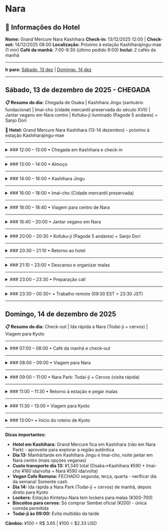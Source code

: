 # Nara

## 🏨 Informações do Hotel

**Nome:** Grand Mercure Nara Kashihara
**Check-in:** 13/12/2025 12:00 | **Check-out:** 14/12/2025 08:00
**Localização:** Próximo à estação Kashiharajingu-mae (1 min)
**Café da manhã:** 7:00-9:30 (último pedido 9:00)
**Inclui:** 2 cafés da manhã

---

**Ir para:** [Sábado, 13 dez](#sábado-13-de-dezembro-de-2025---chegada) | [Domingo, 14 dez](#domingo-14-de-dezembro-de-2025)

---

## Sábado, 13 de dezembro de 2025 - CHEGADA

**📋 Resumo do dia:** Chegada de Osaka | Kashihara Jingu (santuário fundacional) | Imai-cho (cidade mercantil preservada do século XVII) | Jantar vegano em Nara centro | Kofuku-ji iluminado (Pagode 5 andares) + Sanjo Dori

**🏨 Hotel:** Grand Mercure Nara Kashihara (13-14 dezembro) - próximo à estação Kashiharajingu-mae

---

<details>
<summary>### 12:00 – 13:00 • Chegada em Kashihara e check-in</summary>

- **🚇 Transporte:** Kintetsu Line (Osaka Namba → Yamato-Saidaiji → Kashiharajingu-mae) | ~40 min | ¥590
- Check-in no Grand Mercure Nara Kashihara (1 min da estação)
- Deixar malas

</details>

---

<details>
<summary>### 13:00 – 14:00 • Almoço</summary>

**Opções próximas ao hotel:**
- Restaurantes locais em Kashihara (explorar ao redor da estação)
- Opções vegetarianas: perguntar no hotel por recomendações
- **💡 Área menos turística = preços melhores**

</details>

---

<details>
<summary>### 14:00 – 16:00 • Kashihara Jingu</summary>

- **🚶 Transporte:** 10 min a pé do hotel (950m)
- **Entrada:** FREE
- **Horário:** Aberto 24h | Museu 9h-16h30
- Santuário xintoísta construído em 1890
- Marca o local onde o **primeiro imperador do Japão (Jimmu)** foi entronizado
- Local de peregrinação nacional - importância histórica profunda
- Arquitetura imponente e minimalista
- Floresta preservada aos pés do Monte Unebi
- Caminhos tranquilos pela floresta do santuário
- **MUITO menos turistas** que Nara Park
- **CONTEÚDO:** Contraste entre "Nara turística" vs "Nara histórica e espiritual"
- Possibilidade de presenciar rituais xintoístas autênticos

</details>

---

<details>
<summary>### 16:00 – 18:00 • Imai-cho (Cidade mercantil preservada)</summary>

- **🚶 Transporte:** 10 min de trem (Kashiharajingu-mae → Yagi-Nishiguchi, 1 parada) | ¥160
- **Entrada:** FREE (área residencial preservada)
- **Cidade mercantil do Período Edo** (século XVII)
- Mais de **500 casas tradicionais** (*machiya*) preservadas
- Uma das cidades históricas mais bem preservadas do Japão
- Cidade VIVA e residencial (não é museu - pessoas moram lá!)
- Vielas estreitas e silenciosas
- Pequenos cafés e lojas de artesanato em edifícios históricos
- Fachadas de madeira originais
- **CONTEÚDO:** "Viagem no tempo" - vida cotidiana no Japão histórico
- **💡 Explorar livremente:** caminhar pelas vielas, fotografar arquitetura, entrar em cafés

</details>

---

<details>
<summary>### 18:00 – 18:40 • Viagem para centro de Nara</summary>

- **🚇 Transporte:** Yagi-Nishiguchi → Yamato-Saidaiji → Kintetsu-Nara | ~35 min | ¥590
- **💡 Razão:** Área turística tem muito mais opções veganas confirmadas

</details>

---

<details>
<summary>### 18:40 – 20:00 • Jantar vegano em Nara</summary>

**OPÇÃO 1: Vegan Cafe Ramuna** ⭐ MAIS RECOMENDADO
- **Tipo:** 100% vegano, orgânico, sem aditivos
- **Localização:** 10 min a pé de Kintetsu-Nara Station
- **Rating:** 4.9/5 (TripAdvisor #50 de 1,284 restaurantes)
+81-742-26-1268
ainanara.com
- **Preço:** ¥1,000-1,080 (~R$ 37-39 / $7-7.50 USD)
- **Horário:** 11:30-18:30 | **FECHADO:** Segunda, Terça, Quarta
- **Menu:** Bento box, burger plate, tantan noodles, vegan soft-serve
- **Destaque:** Tudo feito à mão pela dona (pão, hambúrgueres veganos, molhos)
- **Dinheiro:** SOMENTE CASH
- **⚠️ ATENÇÃO:** Atendido por 1 pessoa só - pode ter 1h de espera se cheio
- **💡 Dica:** Gorjetas vão para resgate de gatos de rua
- **Endereço:** Usar Google Maps "Vegan Cafe Ramuna Nara"

**OPÇÃO 2: ONWA**
- **Tipo:** 100% vegano + gluten-free
- **Localização:** 10 min a pé de JR Nara Station
- **Preço:** ¥800-1,400 (~R$ 29-51 / $6-10 USD)
- **Menu:** Vegan hamburger (¥800), karaage bowl (¥950), tacos, parfait
- **Destaque:** Usa vegetais locais de Nara (Yamato) e orgânicos
- **Endereço:** 3-23 Sanjo Omiyacho, Nara 630-8123
- **Review:** Favorito de muitos viajantes veganos no Japão

**OPÇÃO 3: Kinatei (喜菜亭)**
- **Tipo:** Vegetariano com MUITAS opções veganas
- **Localização:** Perto de JR Nara Station
- **Rating:** 4.0/5 (TripAdvisor #89 de 1,284)
- **Preço:** ¥1,000-2,000 (~R$ 37-73 / $7-14 USD)
- **Menu:** Ramen vegano, udon, set courses
- **Destaque:** Refil grátis de arroz integral e sopa de missô
- **Review:** Dona muito hospitaleira, preparação caseira
- **⚠️ Jantar:** Kaiseki multi-pratos só com RESERVA ANTECIPADA

</details>

---

<details>
<summary>### 20:00 – 20:30 • Kofuku-ji (Pagode 5 andares) + Sanjo Dori</summary>

**Kofuku-ji:**
- **🚶 Transporte:** 5-10 min a pé dos restaurantes
- **Entrada:** FREE à noite (ver de fora - museu fecha 17h)
- Pagode de 5 andares - SÍMBOLO de Nara
- Segunda pagode mais alta do Japão (50m)
- **FOTOGÊNICO iluminado à noite** ⭐
- **CONTEÚDO:** Contraste dia/noite, iluminação especial

**Sanjo Dori:**
- Rua comercial principal de Nara (5 min de Kintetsu-Nara Station)
- Lojas de souvenirs de cervos
- Ver área à noite (menos turistas, iluminada)
- **💡 Comprar souvenirs de cervos aqui** se quiser

</details>

---

<details>
<summary>### 20:30 – 21:10 • Retorno ao hotel</summary>

- **🚇 Transporte:** Kintetsu-Nara → Yamato-Saidaiji → Kashiharajingu-mae | ~35 min | ¥590

</details>

---

<details>
<summary>### 21:10 – 23:00 • Descanso e organizar malas</summary>

- Organizar malas para ida rápida a Nara no dia 14

</details>

---

<details>
<summary>### 23:00 – 23:30 • Preparação call</summary>

</details>

---

<details>
<summary>### 23:30 – 00:30+ • Trabalho remoto (09:30 EST = 23:30 JST)</summary>

- Daily work call

</details>

---

## Domingo, 14 de dezembro de 2025

**📋 Resumo do dia:** Check-out | Ida rápida a Nara (Todai-ji + cervos) | Viagem para Kyoto

---

<details>
<summary>### 07:00 – 08:00 • Café da manhã e check-out</summary>

- Café da manhã no hotel
- Check-out e levar malas

</details>

---

<details>
<summary>### 08:00 – 09:00 • Viagem para Nara</summary>

- **🚇 Transporte:** Kintetsu Line (Kashiharajingu-mae → Yamato-Saidaiji → Kintetsu-Nara) | ~35 min | ¥590
- **💡 Deixar malas:** Lockers na estação Kintetsu-Nara (¥300-700 dependendo do tamanho)

</details>

---

<details>
<summary>### 09:00 – 11:00 • Nara Park: Todai-ji + Cervos (visita rápida)</summary>

- **🚶 Transporte:** 5-10 min a pé da estação Kintetsu-Nara

**Todai-ji:**
- **Entrada:** ¥800 Grande Salão (~R$ 29 / $5.50 USD)
- **Horário:** Nov-Mar 8h-17h
- **PRIORIDADE #1** - Maior atração de Nara!
- MAIOR estrutura de MADEIRA do MUNDO
- Patrimônio UNESCO (construído 752)
- Grande Buda (Daibutsu): 14.98m altura, bronze
- Orelhas do Buda: 2.54m cada!
- FAMOSO "buraco da sabedoria" em coluna - passar traz sorte
- Buraco tem tamanho de narina do Buda
- Dois Budas guardiões enormes na entrada
- **CONTEÚDO:** Escala gigante, turistas no buraco (filmagem engraçada)
- **💡 Chegar às 09:00 para evitar multidão**

**Cervos em Nara Park:**
- **Entrada:** FREE | Biscoitos Sembei ¥200 (~R$ 7 / $1.50 USD)
- 1.200+ CERVOS selvagens - mensageiros divinos
- Cervos fazem reverência (head bow) para pedir biscoito!
- **CUIDADOS:** Não provocar, podem dar pequenas mordidas
- **CONTEÚDO VIRAL:** Vídeos alimentando cervos

**💡 Estratégia:** Visita focada - Todai-ji (1h) + Cervos (30-45 min) + volta para estação

</details>

---

<details>
<summary>### 11:00 – 11:30 • Retorno à estação e pegar malas</summary>

- Caminhar de volta para Kintetsu-Nara Station
- Pegar malas nos lockers

</details>

---

<details>
<summary>### 11:30 – 13:00 • Viagem para Kyoto</summary>

- **🚇 Transporte:** Kintetsu Line (Kintetsu-Nara → Kyoto) | ~45 min | ¥640
- OU **JR Nara Line** (se tiver JR Pass): JR Nara → Kyoto | ~45 min | ¥720 (FREE com JR Pass)
- Chegada em Kyoto ~13:00

</details>

---

<details>
<summary>### 13:00+ • Início do roteiro de Kyoto</summary>

- Ver roteiro completo em [kyoto.md](./kyoto.md)

</details>

---

**Dicas importantes:**
- **Hotel em Kashihara:** Grand Mercure fica em Kashihara (não em Nara Park) - aproveite para explorar a região autêntica
- **Dia 13:** Manhã/tarde em Kashihara Jingu e Imai-cho, noite jantar em Nara centro (mais opções veganas)
- **Custo transporte dia 13:** ¥1,340 total (Osaka→Kashihara ¥590 + Imai-cho ¥160 ida/volta + Nara ¥590 ida/volta)
- **Vegan Cafe Ramuna:** FECHADO segunda, terça, quarta - verificar dia da semana! Somente cash.
- **Dia 14:** Ida rápida a Nara Park (Todai-ji + cervos) de manhã, depois direto para Kyoto
- **Lockers:** Estação Kintetsu-Nara tem lockers para malas (¥300-700)
- **Biscoitos para cervos:** Só comprar Sembei oficial (¥200) - única comida permitida
- **Todai-ji às 09:00:** Evita multidão da tarde

**Câmbio:** ¥100 = R$ 3.65 | ¥100 = $2.33 USD
